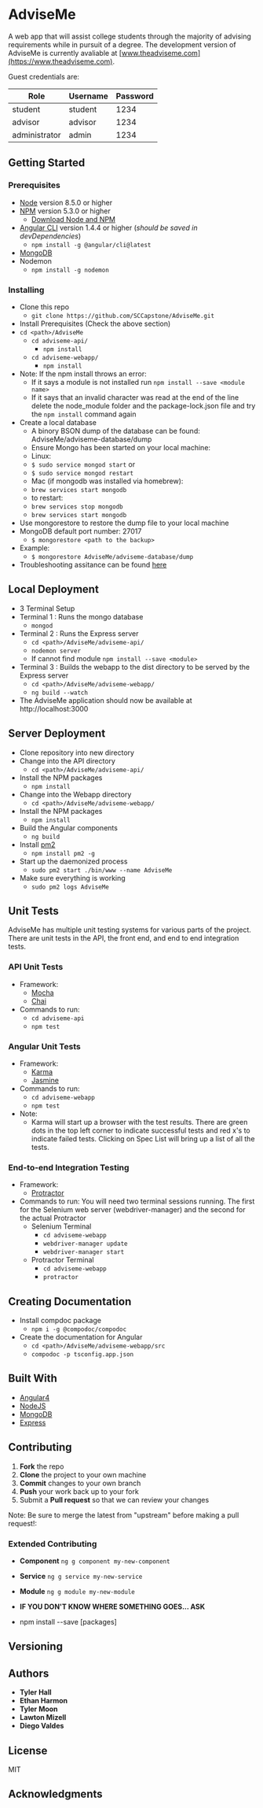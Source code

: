 # AdviseMe
A web app that will assist college students through the majority of advising requirements while in pursuit of a degree. The development version of AdviseMe is currently avaliable at [www.theadviseme.com](https://www.theadviseme.com).

Guest credentials are:

| Role          | Username | Password |
|---------------|----------|----------|
| student       | student  | 1234     |
| advisor       | advisor  | 1234     |
| administrator | admin    | 1234     |

## Getting Started

### Prerequisites
* [Node](https://nodejs.org/en/) version 8.5.0 or higher
* [NPM](https://www.npmjs.com/) version 5.3.0 or higher
  * [Download Node and NPM](https://nodejs.org/en/)
* [Angular CLI](https://cli.angular.io/) version 1.4.4 or higher (*should be saved in devDependencies*)
  * ```npm install -g @angular/cli@latest```
* [MongoDB](https://docs.mongodb.com/getting-started/shell/installation/)
* Nodemon
  * ```npm install -g nodemon```

### Installing
* Clone this repo
  * ```git clone https://github.com/SCCapstone/AdviseMe.git```
* Install Prerequisites (Check the above section)
* ```cd <path>/AdviseMe```
  * ```cd adviseme-api/```
    * ```npm install```
  * ```cd adviseme-webapp/```
    * ```npm install```
* Note: If the npm install throws an error:
  * If it says a module is not installed run ```npm install --save <module name>```
  * If it says that an invalid character was read at the end of the line delete the node_module folder and the package-lock.json file and try the ```npm install``` command again
* Create a local database
  * A binory BSON dump of the database can be found: AdviseMe/adviseme-database/dump
  * Ensure Mongo has been started on your local machine:
   * Linux:
    * ```$ sudo service mongod start```
  or
    * ```$ sudo service mongod restart```
   * Mac (if mongodb was installed via homebrew):
    * ```brew services start mongodb```
    * to restart:
     * ```brew services stop mongodb```
     * ```brew services start mongodb```
* Use mongorestore to restore the dump file to your local machine
* MongoDB default port number: 27017
  * ```$ mongorestore <path to the backup>```
* Example:
  * ```$ mongorestore AdviseMe/adviseme-database/dump```
 * Troubleshooting assitance can be found [here](https://docs.mongodb.com/manual/tutorial/backup-and-restore-tools/)

## Local Deployment
* 3 Terminal Setup
* Terminal 1 : Runs the mongo database
  * ```mongod```
* Terminal 2 : Runs the Express server
  * ```cd <path>/AdviseMe/adviseme-api/```
  * ```nodemon server```
  * If cannot find module ```npm install --save <module>```
* Terminal 3 : Builds the webapp to the dist directory to be served by the Express server
  * ```cd <path>/AdviseMe/adviseme-webapp/```
  * ```ng build --watch```
* The AdviseMe application should now be available at http://localhost:3000

## Server Deployment
* Clone repository into new directory
* Change into the API directory
  * ```cd <path>/AdviseMe/adviseme-api/```
* Install the NPM packages
  * ```npm install```
* Change into the Webapp directory
  * ```cd <path>/AdviseMe/adviseme-webapp/```
* Install the NPM packages
  * ```npm install```
* Build the Angular components
  * ```ng build```
* Install [pm2](https://github.com/Unitech/pm2)
  * ```npm install pm2 -g```
* Start up the daemonized process
  * ```sudo pm2 start ./bin/www --name AdviseMe```
* Make sure everything is working
  * ```sudo pm2 logs AdviseMe```
  
## Unit Tests
AdviseMe has multiple unit testing systems for various parts of the project. There are unit tests in the API, the front end, and end to end integration tests.
### API Unit Tests
* Framework:
  * [Mocha](https://mochajs.org/)
  * [Chai](http://chaijs.com/)
* Commands to run:
  * ```cd adviseme-api```
  * ```npm test```

### Angular Unit Tests
* Framework:
  * [Karma](https://karma-runner.github.io/2.0/index.html)
  * [Jasmine](https://jasmine.github.io/)
* Commands to run:
  * ```cd adviseme-webapp```
  * ```npm test```
* Note:
  * Karma will start up a browser with the test results. There are green dots in the top left corner to indicate successful tests and red x's to indicate failed tests. Clicking on Spec List will bring up a list of all the tests.
### End-to-end Integration Testing
* Framework:
  * [Protractor](http://www.protractortest.org/#/)
* Commands to run:
You will need two terminal sessions running. The first for the Selenium web server (webdriver-manager) and the second for the actual Protractor
  * Selenium Terminal
    * ```cd adviseme-webapp```
    * ```webdriver-manager update```
    * ```webdriver-manager start```
  * Protractor Terminal
    * ```cd adviseme-webapp```
    * ```protractor```

## Creating Documentation
* Install compdoc package
  * ```npm i -g @compodoc/compodoc```
* Create the documentation for Angular
  * ```cd <path>/AdviseMe/adviseme-webapp/src```
  * ```compodoc -p tsconfig.app.json```
## Built With
* [Angular4](https://angular.io/)
* [NodeJS](https://nodejs.org/en/)
* [MongoDB](https://www.mongodb.com/)
* [Express](https://expressjs.com/)

## Contributing
1. **Fork** the repo
2. **Clone** the project to your own machine
3. **Commit** changes to your own branch
4. **Push** your work back up to your fork
5. Submit a **Pull request** so that we can review your changes

Note: Be sure to merge the latest from "upstream" before making a pull request!:

### Extended Contributing
* **Component**  ``` ng g component my-new-component ```
* **Service**  ``` ng g service my-new-service ```
* **Module**  ``` ng g module my-new-module ```
* **IF YOU DON'T KNOW WHERE SOMETHING GOES... ASK**

* npm install --save [packages] 

## Versioning

## Authors

* **Tyler Hall**
* **Ethan Harmon**
* **Tyler Moon**
* **Lawton Mizell**
* **Diego Valdes**

## License
MIT

## Acknowledgments
